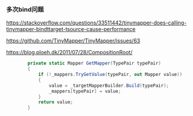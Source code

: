 ### 多次bind问题

https://stackoverflow.com/questions/33511442/tinymapper-does-calling-tinymapper-bindttarget-tsource-cause-performance

https://github.com/TinyMapper/TinyMapper/issues/63


https://blog.ploeh.dk/2011/07/28/CompositionRoot/

``` cs
        private static Mapper GetMapper(TypePair typePair)
        {
            if (!_mappers.TryGetValue(typePair, out Mapper value))
            {
                value = _targetMapperBuilder.Build(typePair);
                _mappers[typePair] = value;
            }
            return value;
        }
```